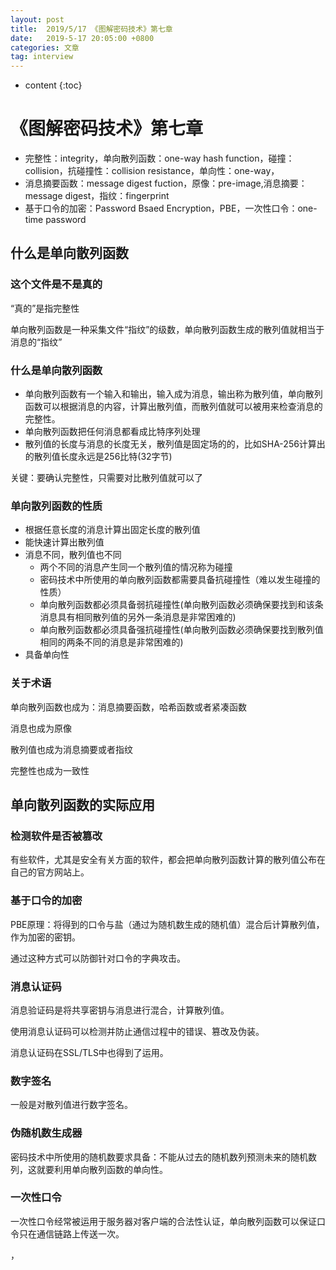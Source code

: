 ```yaml
---
layout: post
title:  2019/5/17 《图解密码技术》第七章
date:   2019-5-17 20:05:00 +0800
categories: 文章
tag: interview
---
```


* content
{:toc}
# 《图解密码技术》第七章

- 完整性：integrity，单向散列函数：one-way hash function，碰撞：collision，抗碰撞性：collision resistance，单向性：one-way，
- 消息摘要函数：message digest fuction，原像：pre-image,消息摘要：message digest，指纹：fingerprint
- 基于口令的加密：Password Bsaed Encryption，PBE，一次性口令：one-time password

## 什么是单向散列函数

### 这个文件是不是真的

“真的”是指完整性

单向散列函数是一种采集文件“指纹”的级数，单向散列函数生成的散列值就相当于消息的“指纹”

### 什么是单向散列函数

- 单向散列函数有一个输入和输出，输入成为消息，输出称为散列值，单向散列函数可以根据消息的内容，计算出散列值，而散列值就可以被用来检查消息的完整性。
- 单向散列函数把任何消息都看成比特序列处理
- 散列值的长度与消息的长度无关，散列值是固定场的的，比如SHA-256计算出的散列值长度永远是256比特(32字节)

关键：要确认完整性，只需要对比散列值就可以了

### 单向散列函数的性质

- 根据任意长度的消息计算出固定长度的散列值
- 能快速计算出散列值
- 消息不同，散列值也不同
  - 两个不同的消息产生同一个散列值的情况称为碰撞
  - 密码技术中所使用的单向散列函数都需要具备抗碰撞性（难以发生碰撞的性质）
  - 单向散列函数都必须具备弱抗碰撞性(单向散列函数必须确保要找到和该条消息具有相同散列值的另外一条消息是非常困难的)
  - 单向散列函数都必须具备强抗碰撞性(单向散列函数必须确保要找到散列值相同的两条不同的消息是非常困难的)
- 具备单向性

### 关于术语

单向散列函数也成为：消息摘要函数，哈希函数或者紧凑函数

消息也成为原像

散列值也成为消息摘要或者指纹

完整性也成为一致性

## 单向散列函数的实际应用

### 检测软件是否被篡改

有些软件，尤其是安全有关方面的软件，都会把单向散列函数计算的散列值公布在自己的官方网站上。

### 基于口令的加密

PBE原理：将得到的口令与盐（通过为随机数生成的随机值）混合后计算散列值，作为加密的密钥。

通过这种方式可以防御针对口令的字典攻击。

### 消息认证码

消息验证码是将共享密钥与消息进行混合，计算散列值。

使用消息认证码可以检测并防止通信过程中的错误、篡改及伪装。

消息认证码在SSL/TLS中也得到了运用。

### 数字签名

一般是对散列值进行数字签名。

### 伪随机数生成器

密码技术中所使用的随机数要求具备：不能从过去的随机数列预测未来的随机数列，这就要利用单向散列函数的单向性。

### 一次性口令

一次性口令经常被运用于服务器对客户端的合法性认证，单向散列函数可以保证口令只在通信链路上传送一次。

，